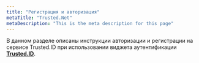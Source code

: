 ```yaml
---
title: "Регистрация и авторизация"
metaTitle: "Trusted.Net"
metaDescription: "This is the meta description for this page"
---
```


В данном разделе описаны инструкции авторизации и регистрации на сервисе Trusted.ID при использовании виджета аутентификации [**Trusted.ID**](https://id.trusted.plus).